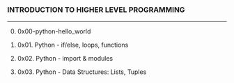 ### INTRODUCTION TO HIGHER LEVEL PROGRAMMING

---

0. 0x00-python-hello_world

1. 0x01. Python - if/else, loops, functions

2. 0x02. Python - import & modules

3. 0x03. Python - Data Structures: Lists, Tuples
